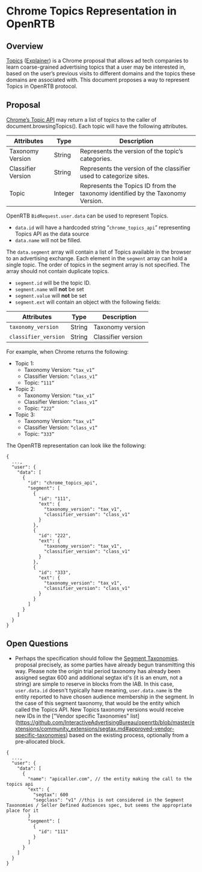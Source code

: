 # Chrome Topics Representation in OpenRTB

## Overview
[Topics](https://privacysandbox.com/intl/en_us/proposals/topics) ([Explainer](https://github.com/patcg-individual-drafts/topics)) is a Chrome proposal that allows ad tech companies to learn coarse-grained advertising topics that a user may be interested in, based on the user’s previous visits to different domains and the topics these domains are associated with. This document proposes a way to represent Topics in OpenRTB protocol.

## Proposal
[Chrome’s Topic API](https://privacysandbox.com/intl/en_us/proposals/topics) may return a list of topics to the caller of document.browsingTopics(). Each topic will have the following attributes.

| Attributes  | Type        | Description |
| ------------ | ----------- | ----------- |
| Taxonomy Version  | String       | Represents the version of the topic’s categories. |
| Classifier Version   | String        |  Represents the version of the classifier used to categorize sites. |
| Topic   | Integer        |  Represents the Topics ID from the taxonomy identified by the Taxonomy Version. |

OpenRTB `BidRequest.user.data` can be used to represent Topics.
- `data.id` will have a hardcoded string “`chrome_topics_api`” representing Topics API as the data source
- `data.name` will not be filled.

The `data.segment` array will contain a list of Topics available in the browser to an advertising exchange. Each element in the `segment` array can hold a single topic. The order of topics in the segment array is not specified. The array should not contain duplicate topics.
- `segment.id` will be the topic ID.
- `segment.name` will **not** be set
- `segment.value` will **not** be set
- `segment.ext` will contain an object with the following fields:

| Attributes  | Type        | Description |
| ------------ | ----------- | ----------- |
| `taxonomy_version`  | String       | Taxonomy version |
| `classifier_version`   | String        |  Classifier version |


For example, when Chrome returns the following:
- Topic 1:
  - Taxonomy Version: `“tax_v1”`
  - Classifier Version: `“class_v1”`
  - Topic: `“111”`
- Topic 2:
  - Taxonomy Version: `“tax_v1”`
  - Classifier Version: `“class_v1”`
  - Topic: `“222”`
- Topic 3:
  - Taxonomy Version: `“tax_v1”`
  - Classifier Version: `“class_v1”`
  - Topic: `“333”`

The OpenRTB representation can look like the following:

```
{
  ...,
  "user": {
    "data": [
      {
        "id": "chrome_topics_api",
        "segment": [
          {
            "id": "111",
            "ext": {
              "taxonomy_version": "tax_v1",
              "classifier_version": "class_v1"
            }
          },
          {
            "id": "222",
            "ext": {
              "taxonomy_version": "tax_v1",
              "classifier_version": "class_v1"
            }
          },
          {
            "id": "333",
            "ext": {
              "taxonomy_version": "tax_v1",
              "classifier_version": "class_v1"
            }
          }
        ]
      }
    ]
  }
}

```

## Open Questions

- Perhaps the specification should follow the [Segment Taxonomies](https://github.com/InteractiveAdvertisingBureau/openrtb/blob/master/extensions/community_extensions/segtax.md). proposal precisely, as some parties have already begun transmitting this way.  Please note the origin trial period taxonomy has already been assigned segtax 600 and additional segtax id's (it is an enum, not a string) are simple to reserve in blocks from the IAB. In this case, `user.data.id` doesn't typically have meaning, `user.data.name` is the entity reported to have chosen audience membership in the segment. In the case of this segment taxonomy, that would be the entity which called the Topics API. New Topics taxonomy versions would receive new IDs in the ["Vendor specific Taxonomies" list] (https://github.com/InteractiveAdvertisingBureau/openrtb/blob/master/extensions/community_extensions/segtax.md#approved-vendor-specific-taxonomies) based on the existing process, optionally from a pre-allocated block.


```
{
  ...,
  "user": {
    "data": [
      {
        "name": "apicaller.com", // the entity making the call to the topics api
        "ext": {
          "segtax": 600
          "segclass": "v1" //this is not considered in the Segment Taxonomies / Seller Defined Audiences spec, but seems the appropriate place for it
        }
        "segment": [
          {
            "id": "111"
          }
        ]
      }
    ]
  }
}
```


